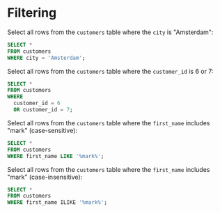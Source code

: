 # Filtering

Select all rows from the `customers` table where the `city` is "Amsterdam":

```sql
SELECT *
FROM customers
WHERE city = 'Amsterdam';
```

Select all rows from the `customers` table where the `customer_id` is 6 or 7:

```sql
SELECT *
FROM customers
WHERE
  customer_id = 6
  OR customer_id = 7;
```

Select all rows from the `customers` table where the `first_name` includes "mark" (case-sensitive):

```sql
SELECT *
FROM customers
WHERE first_name LIKE '%mark%';
```

Select all rows from the `customers` table where the `first_name` includes "mark" (case-insensitive):

```sql
SELECT *
FROM customers
WHERE first_name ILIKE '%mark%';
```
